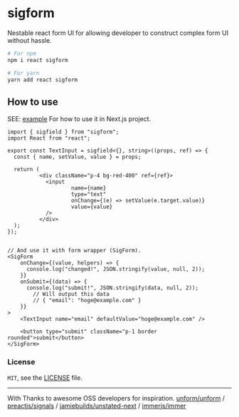 # sigform

Nestable react form UI for allowing developer to construct complex form UI without hassle.

```bash
# For npm
npm i react sigform

# For yarn
yarn add react sigform
```

## How to use

SEE: [example](example/src/pages/index.tsx) For how to use it in Next.js project.

```tsx
import { sigfield } from "sigform";
import React from "react";

export const TextInput = sigfield<{}, string>((props, ref) => {
  const { name, setValue, value } = props;

  return (
          <div className="p-4 bg-red-400" ref={ref}>
            <input
                    name={name}
                    type="text"
                    onChange={(e) => setValue(e.target.value)}
                    value={value}
            />
          </div>
  );
});


// And use it with form wrapper (SigForm).
<SigForm
    onChange={(value, helpers) => {
      console.log("changed!", JSON.stringify(value, null, 2));
    }}
    onSubmit={(data) => {
      console.log("submit!", JSON.stringify(data, null, 2));
        // Will output this data
        // { "email": "hoge@example.com" }
    }}
>
    <TextInput name="email" defaultValue="hoge@example.com" />

    <button type="submit" className="p-1 border rounded">submit</button>
</SigForm>
```

### License

`MIT`, see the [LICENSE](LICENSE) file.

----

With Thanks to awesome OSS developers for inspiration. [unform/unform](https://github.com/unform/unform) / [preactjs/signals](https://github.com/preactjs/signals) / [jamiebuilds/unstated-next](https://github.com/jamiebuilds/unstated-next/tree/master) / [immerjs/immer](https://github.com/immerjs/immer)